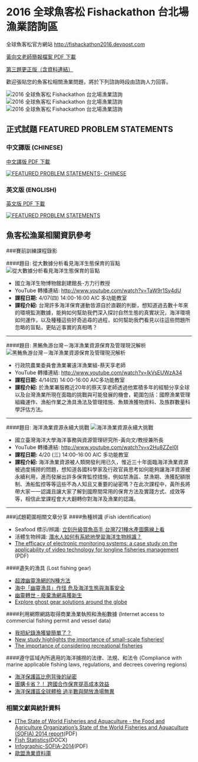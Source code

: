 # 2016 全球魚客松 Fishackathon 台北場漁業諮詢區
全球魚客松官方網站 http://fishackathon2016.devpost.com

[黃向文老師簡報檔案 PDF 下載](https://github.com/twaic/fishackathon-taipei/raw/master/黃向文老師簡報檔案.pdf)

[第三題更正版（含資料連結）](https://github.com/twaic/fishackathon-taipei/blob/master/Problem3update_April22.docx)

歡迎張貼您的魚客松相關漁業問題，將於下列諮詢時段由諮詢人力回答。

![2016 全球魚客松 Fishackathon 台北場漁業諮詢](https://github.com/twaic/fishackathon-taipei/raw/master/images/consulting-1.jpg?raw=true)
![2016 全球魚客松 Fishackathon 台北場漁業諮詢](https://github.com/twaic/fishackathon-taipei/raw/master/images/consulting-4.jpg?raw=true)
![2016 全球魚客松 Fishackathon 台北場漁業諮詢](https://github.com/twaic/fishackathon-taipei/raw/master/images/consulting-3.jpg?raw=true)

## 正式試題 FEATURED PROBLEM STATEMENTS


### 中文譯版 (CHINESE)
[中文譯版 PDF 下載](https://github.com/twaic/fishackathon-taipei/raw/master/2016-Fishackathon-Final-Problem-Statements-CH.pdf)

[![FEATURED PROBLEM STATEMENTS- CHINESE](https://github.com/twaic/fishackathon-taipei/blob/master/Thumbnail-2016-Fishackathon-Final-Problem-Statements-CH-480x621.png?raw=true)](https://github.com/twaic/fishackathon-taipei/raw/master/2016-Fishackathon-Final-Problem-Statements-CH.pdf)

### 英文版 (ENGLISH)
[英文版 PDF 下載](https://github.com/twaic/fishackathon-taipei/raw/master/2016-Fishackathon-Final-Problem-Statements.pdf)

[![FEATURED PROBLEM STATEMENTS](https://github.com/twaic/fishackathon-taipei/blob/master/Thumbnail-2016-Fishackathon-Final-Problem-Statements-480x621.png?raw=true)](https://github.com/twaic/fishackathon-taipei/raw/master/2016-Fishackathon-Final-Problem-Statements.pdf)

## 魚客松漁業相關資訊參考
###賽前訓練課程錄影

####題目: 從大數據分析看見海洋生態保育的盲點
![從大數據分析看見海洋生態保育的盲點](https://img.youtube.com/vi/TaW9r1Sy4dU/0.jpg)
- 國立海洋生物博物館創建館長-方力行教授
- YouTube 轉播連結: <a href="http://www.youtube.com/watch?v=TaW9r1Sy4dU" target="_blank">http://www.youtube.com/watch?v=TaW9r1Sy4dU</a>
- **課程日期:** 4/07(四) 14:00-16:00 AIC 多功能教室
- **課程介紹:** 台灣許多海洋保育運動皆源自於直觀的判斷，想知道過去數十年來的環境監測數據，能夠如何幫助我們深入探討自然生態的真實狀況，海洋環境如何運作，以及種種這些好奇追尋的過程，如何幫助我們看見以往這些問題所忽略的盲點，更貼近事實的真相嗎？



----------


####題目: 黑鮪魚游台灣－海洋漁業資源保育及管理現況解析
![黑鮪魚游台灣－海洋漁業資源保育及管理現況解析](https://img.youtube.com/vi/IkVsEUWzA34/0.jpg)
- 行政院農業委員會漁業署遠洋漁業組-蔡天享老師
- YouTube 轉播連結: <a href="http://www.youtube.com/watch?v=IkVsEUWzA34" target="_blank">http://www.youtube.com/watch?v=IkVsEUWzA34</a>
- **課程日期:** 4/14(四) 14:00-16:00 AIC多功能教室
- **課程介紹:** 於漁業署服務近20年的蔡天享老師透過他累積多年的經驗分享全球以及台灣漁業所現在面臨的挑戰與可能發展的機會，範圍包括：國際漁業管理組織運作、漁船作業之漁具漁法及管理措施、魚類漁獲物資料、及族群數量科學評估方法。


----------
####題目: 海洋漁業資源永續大挑戰
![海洋漁業資源永續大挑戰](https://img.youtube.com/vi/v2Hu8ZZeI0I/0.jpg)
- 國立臺灣海洋大學海洋事務與資源管理研究所-黃向文/教授兼所長
- YouTube 轉播連結: <a href="http://www.youtube.com/watch?v=v2Hu8ZZeI0I" target="_blank">http://www.youtube.com/watch?v=v2Hu8ZZeI0I</a> 
- **課程日期:** 4/20 (三) 14:00-16:00 AIC 多功能教室
- **課程介紹:** 海洋漁業資源被人類開發利用已久，惟近三十年面臨海洋漁業資源被過度捕撈的問題，想知道各國科學家及行政官員思考如何能夠讓海洋資源被永續利用，進而發展出許多保育監控措施，例如禁漁區、禁漁期、漁獲配額限制、漁船監控等等這些不為人知且又重要的祕密嗎？在此次課程中，黃所長將帶大家一一認識且讓大家了解到國際間常用的保育方法及實踐方式、成效等等，相信此堂課程會大大翻轉你對海洋及漁業的認識。

----------
###試題範圍相關文章分享
####魚種辨識 (Fish identification)
- Seafood 標示/辨識: <a href="http://www.newsmarket.com.tw/blog/80157/" target="_blank">立刻升級買魚高手 台灣721種水產圖鑑線上看</a>
- 活體生物辨識: <a href="http://blog.oceansays.info/2014/09/blog-post_30.html" target="_blank">潛水人如何有系統地學習海洋生物辨識？</a>
- <a href="http://www.iphc.int/publications/scirep/SciReport0080.pdf"  target="_blank">The efficacy of electronic monitoring systems: a case study on the applicability of video technology for longline fisheries management</a> (PDF)

####遺失的漁具 (Lost fishing gear)
- <a href="http://blog.oceansays.info/2016/04/GGGI.html" target="_blank">超渡幽靈漁網的N種方法</a>
- <a href="http://e-info.org.tw/node/43109" target="_blank">海中「幽靈漁具」作怪 危及海洋生態與海事安全</a>
- <a href="http://blog.oceansays.info/2015/03/Net-workGhostnets.html" target="_blank">幽靈轉世 - 廢棄漁網喜獲新生</a>
- <a href="http://www.ghostgear.org/solutions" target="_blank">Explore ghost gear solutions around the globe</a> 

####利用網際網路取得商業漁業執照和漁船數據 (Internet access to commercial fishing permit and vessel data)
- <a href="http://blog.oceansays.info/2016/04/EMfisheries.html" target="_blank">我把紀錄漁獲變簡單了？</a>
- <a href="http://www.cta.int/en/article/2013-10-06/new-study-highlights-the-importance-of-small-scale-fisheries.html" target="_blank">New study highlights the importance of small-scale fisheries!</a>
- <a href="https://www.st.nmfs.noaa.gov/recreational-fisheries/Understanding-Estimation/index" target="_blank">The importance of considering recreational fisheries</a>

####遵守區域內所適用的海洋捕撈的法律、法規、和法令 (Compliance with marine applicable fishing laws, regulations, and decrees covering regions)

* <a href="http://blog.oceansays.info/2014/05/blog-post_22.html" target="_blank">海洋保護區比例背後的祕密</a>
* <a href="http://blog.oceansays.info/2015/05/internationalcooperation.html" target="_blank">團購卡省？！ 跨國合作保育提高成本效益</a>
* <a href="http://e-info.org.tw/node/97281" target="_blank">海洋保護區全球體檢 過半數與開放漁場無異</a>

### 相關文獻與統計資料
* <a href="https://drive.google.com/open?id=0B6AZZf9WIX_DZlp4bVZnNFUtZ0pLVHdOaFU1T2VNRWx3YjFr" target="_blank">[The State of World Fisheries and Aquaculture - the Food and Agriculture Organization’s State of the World Fisheries and Aquaculture (SOFIA) 2014 report</a>(PDF)
* <a href="https://docs.google.com/file/d/0B6AZZf9WIX_DWDR3MXFJQXp3Y0tHa0M2Y0xYWnhlam9JcnVv/edit?usp=docslist_api&filetype=msword" target="_blank">Fish Statistics</a>(DOCX)
* <a href="https://drive.google.com/open?id=0B6AZZf9WIX_Da3NvS1gxOFRtTF9GRHJfdzNDdXVSODhBaGlZ" target="_blank">Infographic-SOFIA-2014</a>(PDF)
* <a href="http://ec.europa.eu/eurostat/web/fisheries/data/database" target="_blank">歐盟漁業資料庫</a>
